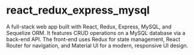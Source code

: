 # react_redux_express_mysql
A full-stack web app built with React, Redux, Express, MySQL, and Sequelize ORM. It features CRUD operations on a MySQL database via a back-end API. The front-end uses Redux for state management, React Router for navigation, and Material UI for a modern, responsive UI design.
